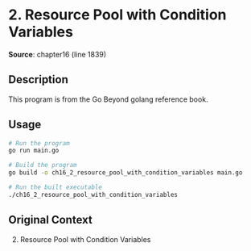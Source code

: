 # 2. Resource Pool with Condition Variables

**Source**: chapter16 (line 1839)

## Description

This program is from the Go Beyond golang reference book.

## Usage

```bash
# Run the program
go run main.go

# Build the program
go build -o ch16_2_resource_pool_with_condition_variables main.go

# Run the built executable
./ch16_2_resource_pool_with_condition_variables
```

## Original Context

2. Resource Pool with Condition Variables
